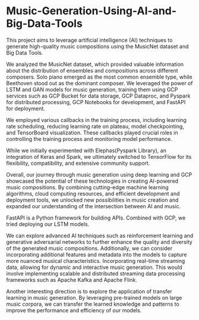 # Music-Generation-Using-AI-and-Big-Data-Tools
This project aims to leverage artificial intelligence (AI) techniques to generate high-quality music compositions using the MusicNet dataset and Big Data Tools.

We analyzed the MusicNet dataset, which provided valuable information about the distribution of ensembles and compositions across different composers. Solo piano emerged as the most common ensemble type, while Beethoven stood out as the dominant composer.
We leveraged the power of LSTM and GAN models for music generation, training them using GCP services such as GCP Bucket for data storage, GCP Dataproc, and Pyspark for distributed processing, GCP Notebooks for development, and FastAPI for deployment. 

We employed various callbacks in the training process, including learning rate scheduling, reducing learning rate on plateau, model checkpointing, and TensorBoard visualization. These callbacks played crucial roles in controlling the training process and monitoring model performance.

While we initially experimented with Elephas(Pyspark Library), an integration of Keras and Spark, we ultimately switched to TensorFlow for its flexibility, compatibility, and extensive community support. 

Overall, our journey through music generation using deep learning and GCP showcased the potential of these technologies in creating AI-powered music compositions. By combining cutting-edge machine learning algorithms, cloud computing resources, and efficient development and deployment tools, we unlocked new possibilities in music creation and expanded our understanding of the intersection between AI and music.

FastAPI is a Python framework for building APIs. Combined with GCP, we tried deploying our LSTM models.

We can explore advanced AI techniques such as reinforcement learning and generative adversarial networks to further enhance the quality and diversity of the generated music compositions. Additionally, we can consider incorporating additional features and metadata into the models to capture more nuanced musical characteristics.
Incorporating real-time streaming data, allowing for dynamic and interactive music generation. This would involve implementing scalable and distributed streaming data processing frameworks such as Apache Kafka and Apache Flink.

Another interesting direction is to explore the application of transfer learning in music generation. By leveraging pre-trained models on large music corpora, we can transfer the learned knowledge and patterns to improve the performance and efficiency of our models.
